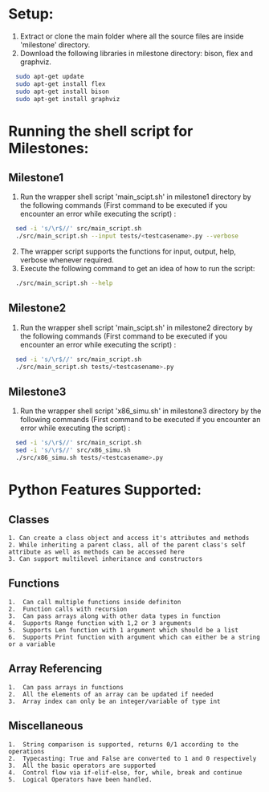 # Setup: 
1. Extract or clone the main folder where all the source files are inside 'milestone' directory.
2. Download the following libraries in milestone directory: bison, flex and graphviz.

``` bash
  sudo apt-get update 
  sudo apt-get install flex
  sudo apt-get install bison
  sudo apt-get install graphviz
``` 

# Running the shell script for Milestones:
## Milestone1 
1. Run the wrapper shell script 'main_scipt.sh' in milestone1 directory by the following commands (First command to be executed if you encounter an error while executing the script) :
``` bash
  sed -i 's/\r$//' src/main_script.sh
  ./src/main_script.sh --input tests/<testcasename>.py --verbose
```
2. The wrapper script supports the functions for input, output, help, verbose whenever required. 
3. Execute the following command to get an idea of how to run the script:
``` bash
  ./src/main_script.sh --help
```

## Milestone2
 1. Run the wrapper shell script 'main_scipt.sh' in milestone2 directory by the following commands (First command to be executed if you encounter an error while executing the script) :
``` bash
  sed -i 's/\r$//' src/main_script.sh
  ./src/main_script.sh tests/<testcasename>.py
```

## Milestone3 
1. Run the wrapper shell script 'x86\_simu.sh' in milestone3 directory by the following commands (First command to be executed if you encounter an error while executing the script) :
``` bash
  sed -i 's/\r$//' src/main_script.sh
  sed -i 's/\r$//' src/x86_simu.sh
  ./src/x86_simu.sh tests/<testcasename>.py
```

# Python Features Supported:
  ## Classes
    1. Can create a class object and access it's attributes and methods
    2. While inheriting a parent class, all of the parent class's self attribute as well as methods can be accessed here
    3. Can support multilevel inheritance and constructors
  ## Functions
    1.  Can call multiple functions inside definiton
    2.  Function calls with recursion
    3.  Can pass arrays along with other data types in function
    4.  Supports Range function with 1,2 or 3 arguments
    5.  Supports Len function with 1 argument which should be a list
    6.  Supports Print function with argument which can either be a string or a variable
 ## Array Referencing
    1.  Can pass arrays in functions
    2.  All the elements of an array can be updated if needed
    3.  Array index can only be an integer/variable of type int

  ## Miscellaneous
    1.  String comparison is supported, returns 0/1 according to the operations
    2.  Typecasting: True and False are converted to 1 and 0 respectively
    3.  All the basic operators are supported
    4.  Control flow via if-elif-else, for, while, break and continue
    5.  Logical Operators have been handled.
